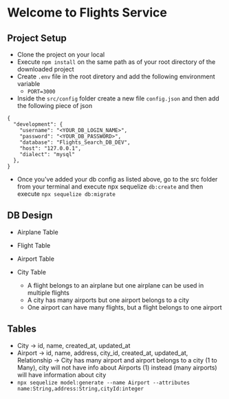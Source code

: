 # Welcome to Flights Service
## Project Setup
- Clone the project on your local
- Execute `npm install` on the same path as of your root directory of the downloaded project 
- Create `.env` file in the root diretory and add the following environment variable 
    - `PORT=3000`
- Inside the `src/config` folder create a new file `config.json` and then add the following piece of json

```
{
  "development": {
    "username": "<YOUR_DB_LOGIN_NAME>",
    "password": "<YOUR_DB_PASSWORD>",
    "database": "Flights_Search_DB_DEV",
    "host": "127.0.0.1",
    "dialect": "mysql"
  },
}
```

- Once you've added your db config as listed above, go to the src folder from your terminal and execute npx sequelize `db:create` and then execute `npx sequelize db:migrate`

## DB Design

- Airplane Table
- Flight Table
- Airport Table
- City Table

  - A flight belongs to an airplane but one airplane can be used in multiple flights
  - A city has many airports but one airport belongs to a city
  - One airport can have many flights, but a flight belongs to one airport

## Tables 

- City -> id, name, created_at, updated_at
- Airport -> id, name, address, city_id, created_at, updated_at, Relationship -> City has many airport and airport belongs to a city (1 to Many), city will not have info about Airports (1) instead (many airports) will have information about city
- `npx sequelize model:generate --name Airport --attributes name:String,address:String,cityId:integer`
